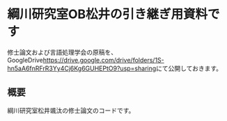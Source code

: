 # 綱川研究室OB松井の引き継ぎ用資料です
修士論文および言語処理学会の原稿を、GoogleDrive<https://drive.google.com/drive/folders/1S-hn5aA6fnRFrR3Yy4Cj6Kg6GUHEPtO9?usp=sharing>にて公開しておきます。
## 概要
綱川研究室松井颯汰の修士論文のコードです。
